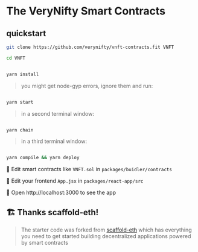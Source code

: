 # The VeryNifty Smart Contracts 

## quickstart

```bash 
git clone https://github.com/verynifty/vnft-contracts.fit VNFT

cd VNFT
```

```bash

yarn install

```

> you might get node-gyp errors, ignore them and run:

```bash

yarn start

```

> in a second terminal window:

```bash

yarn chain

```

> in a third terminal window:

```bash

yarn compile && yarn deploy

```

🔏 Edit smart contracts like `VNFT.sol` in `packages/buidler/contracts`

📝 Edit your frontend `App.jsx` in `packages/react-app/src`

📱 Open http://localhost:3000 to see the app


## 🏗 Thanks scaffold-eth!

> The starter code was forked from [scaffold-eth](https://github.com/austintgriffith/scaffold-eth) which has everything you need to get started building decentralized applications powered by smart contracts


